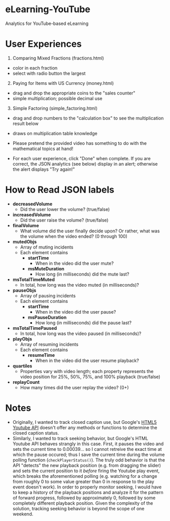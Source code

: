 # eLearning-YouTube
Analytics for YouTube-based eLearning

# User Experiences
1. Comparing Mixed Fractions (fractions.html)
  * color in each fraction
  * select with radio button the largest
2. Paying for Items with US Currency (money.html)
  * drag and drop the appropriate coins to the "sales counter"
  * simple multiplication; possible decimal use
3. Simple Factoring (simple_factoring.html)
  * drag and drop numbers to the "calculation box" to see the multiplication result below
  * draws on multiplication table knowledge

* Please pretend the provided video has something to do with the mathematical topics at hand!
* For each user experience, click "Done" when complete.  If you are correct, the JSON analytics (see below) display in an alert; otherwise the alert displays "Try again!"
  
# How to Read JSON labels
* **decreasedVolume**
  * Did the user lower the volume? (true/false)
* **increasedVolume**
  * Did the user raise the volume?  (true/false)
* **finalVolume**
  * What volume did the user finally decide upon?  Or rather, what was the volume when the video ended? (0 through 100)
* **mutedObjs**
  * Array of muting incidents
  * Each element contains
    * **startTime**
      * When in the video did the user mute?
    * **msMuteDuration**
      * How long (in milliseconds) did the mute last?
* **msTotalTimeMuted**
  * In total, how long was the video muted (in milliseconds)?
* **pauseObjs**
  * Array of pausing incidents
  * Each element contains
    * **startTime**
      * When in the video did the user pause?
    * **msPauseDuration**
      * How long (in milliseconds) did the pause last?
* **msTotalTimePaused**
  * In total, how long was the video paused (in milliseconds)?
* **playObjs**
  * Array of resuming incidents
  * Each element contains
    * **resumeTime**
      * When in the video did the user resume playback?
* **quartiles**
  * Properties vary with video length; each property represents the video position for 25%, 50%, 75%, and 100% playback (true/false)
* **replayCount**
  * How many times did the user replay the video? (0+)
  
# Notes
* Originally, I wanted to track closed caption use, but Google's [HTML5 Youtube API](https://developers.google.com/youtube/iframe_api_reference) doesn't offer any methods or functions to determine the closed caption status.
* Similarly, I wanted to track seeking behavior, but Google's HTML Youtube API behaves strangly in this case.  First, it pauses the video and sets the current time to 0.00039... so I cannot retreive the exact time at which the pause occured; thus I save the current time during the volume polling function (`checkPlayerStatus()`).  The truly odd behavior is that the API "detects" the new playback position (e.g. from dragging the slider) and sets the current position to it *before* firing the Youtube play event, which breaks the aforementioned polling (e.g. watching for a change from roughly 0 to some value greater than 0 in response to the play event doesn't work).  In order to properly monitor seeking, I would have to keep a history of the playback positions and analyze it for the pattern of forward progress, followed by approximately 0, followed by some completely different playback position.  Given the complexity of the solution, tracking seeking behavior is beyond the scope of one weekend.
